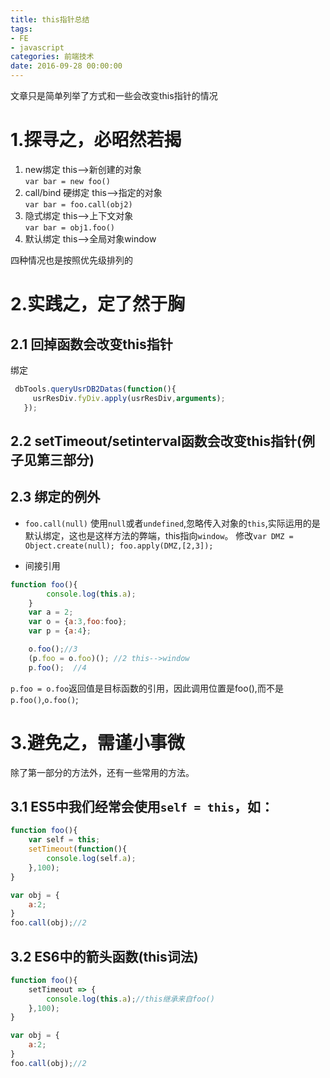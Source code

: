 ```yaml
---
title: this指针总结
tags: 
- FE
- javascript
categories: 前端技术
date: 2016-09-28 00:00:00
---
```

文章只是简单列举了方式和一些会改变this指针的情况     

# 1.探寻之，必昭然若揭   
1. new绑定            this-->新创建的对象   
   ``var bar = new foo()``   
2. call/bind 硬绑定      this-->指定的对象   
	``var bar = foo.call(obj2)``   
3. 隐式绑定       this-->上下文对象    
	``var bar = obj1.foo()``   
4. 默认绑定       this-->全局对象window    

四种情况也是按照优先级排列的    

# 2.实践之，定了然于胸    
## 2.1 回掉函数会改变this指针   
  绑定     
 ```javascript
  dbTools.queryUsrDB2Datas(function(){
      usrResDiv.fyDiv.apply(usrResDiv,arguments);
 	});
 ```
## 2.2 setTimeout/setinterval函数会改变this指针(例子见第三部分)
## 2.3 绑定的例外
- `foo.call(null)` 使用`null`或者`undefined`,忽略传入对象的`this`,实际运用的是默认绑定，这也是这样方法的弊端，this指向`window`。
修改`var DMZ = Object.create(null); foo.apply(DMZ,[2,3]);`

- 间接引用

```javascript
function foo(){
		console.log(this.a);
	}
	var a = 2;
	var o = {a:3,foo:foo};
	var p = {a:4};

	o.foo();//3
	(p.foo = o.foo)(); //2 this-->window
	p.foo();  //4
```
`p.foo = o.foo`返回值是目标函数的引用，因此调用位置是foo(),而不是`p.foo()`,`o.foo()`;
# 3.避免之，需谨小事微
除了第一部分的方法外，还有一些常用的方法。
## 3.1 ES5中我们经常会使用`self = this`，如：

```javascript
function foo(){
	var self = this;
	setTimeout(function(){
		console.log(self.a);
	},100);
}

var obj = {
	a:2;
}
foo.call(obj);//2
```
## 3.2 ES6中的箭头函数(this词法)

```javascript
function foo(){
	setTimeout => {
		console.log(this.a);//this继承来自foo()
	},100);
}

var obj = {
	a:2;
}
foo.call(obj);//2
```